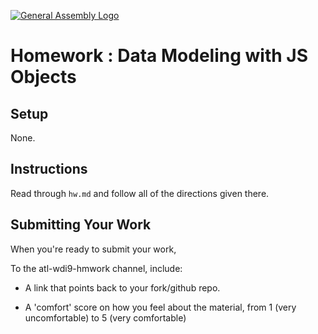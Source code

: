 [![General Assembly Logo](https://camo.githubusercontent.com/1a91b05b8f4d44b5bbfb83abac2b0996d8e26c92/687474703a2f2f692e696d6775722e636f6d2f6b6538555354712e706e67)](https://generalassemb.ly/education/web-development-immersive)

# Homework : Data Modeling with JS Objects

## Setup

None.

## Instructions

Read through `hw.md` and follow all of the directions given there.

## Submitting Your Work

When you're ready to submit your work,

To the atl-wdi9-hmwork channel, include:

-   A link that points back to your fork/github repo.

-   A 'comfort' score on how you feel about the material, from 1 (very
    uncomfortable) to 5 (very comfortable)
